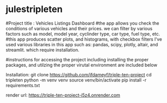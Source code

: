 # julestripleten
#Project title : Vehicles Listings Dashboard
#the app allows you check the conditions of various vehicles and their prices. we can filter by various factors such as model, model year, cyclinder type, car type, fuel type, etc. 
#this app produces scatter plots, and histograms, with checkbox filters
I've used various libraries in this app such as: pandas, scipy, plotly, altair, and streamlit.  which require installation.

#instructions for accessing the project including installing the proper packages, and utilzing the proper virutal environment are included below

Installation:
git clone https://github.com/jfdameyf/triple-ten-project
cd tripleten
python -m venv venv
source venv/bin/activate
pip install -r requirements.txt

render url: https://triple-ten-project-i5z4.onrender.com
